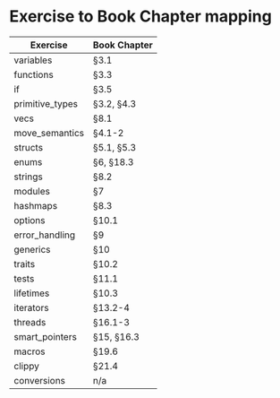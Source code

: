 # Exercise to Book Chapter mapping

| Exercise               | Book Chapter        |
| ---------------------- | ------------------- |
| variables              | §3.1                |
| functions              | §3.3                |
| if                     | §3.5                |
| primitive_types        | §3.2, §4.3          |
| vecs                   | §8.1                |
| move_semantics         | §4.1-2              |
| structs                | §5.1, §5.3          |
| enums                  | §6, §18.3           |
| strings                | §8.2                |
| modules                | §7                  |
| hashmaps               | §8.3                |
| options                | §10.1               |
| error_handling         | §9                  |
| generics               | §10                 | 2
| traits                 | §10.2               | 5
| tests                  | §11.1               | 3
| lifetimes              | §10.3               | 3
| iterators              | §13.2-4             | 5
| threads                | §16.1-3             | 3
| smart_pointers         | §15, §16.3          | 4
| macros                 | §19.6               | 4
| clippy                 | §21.4               | 3
| conversions            | n/a                 | 5

